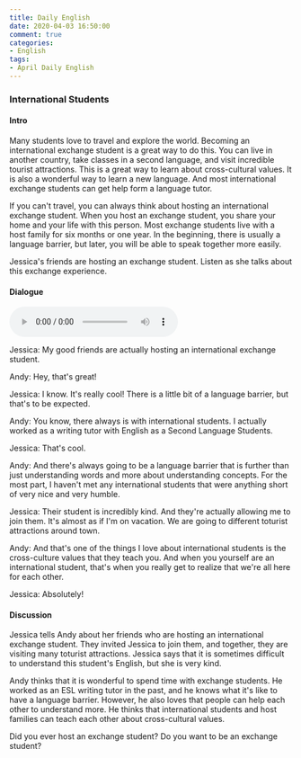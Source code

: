 ```yaml
---
title: Daily English
date: 2020-04-03 16:50:00
comment: true
categories:
- English
tags:
- April Daily English
---
```


### International Students

#### Intro

Many students love to travel and explore the world. Becoming an international exchange student is a great way to do this. You can live in another country, take classes in a second language, and visit incredible tourist attractions. This is a great way to learn about cross-cultural values. It is also a wonderful way to learn a new language. And most international exchange students can get help form a language tutor.

If you can't travel, you can always think about hosting an international exchange student. When you host an exchange student, you share your home and your life with this person. Most exchange students live with a host family for six months or one year. In the beginning, there is usually a language barrier, but later, you will be able to speak together more easily.

Jessica's friends are hosting an exchange student. Listen as she talks about this exchange experience.

#### Dialogue
<audio controls>
  <source src='https://audio.englishbaby.com/standard_lesson/dialog_audio/0000/0000/0007/7130_1458340106_057114.mp3'/>
</audio>

Jessica: My good friends are actually hosting an international exchange student.

Andy: Hey, that's great!

Jessica: I know. It's really cool! There is a little bit of a language barrier, but that's to be expected.

Andy: You know, there always is with international students. I actually worked as a writing tutor with English as a Second Language Students.

Jessica: That's cool.

Andy: And there's always going to be a language barrier that is further than just understanding words and more about understanding concepts. For the most part, I haven't met any international students that were anything short of very nice and very humble.

Jessica: Their student is incredibly kind. And they're actually allowing me to join them. It's almost as if I'm on vacation. We are going to different toturist attractions around town.

Andy: And that's one of the things I love about international students is the cross-culture values that they teach you. And when you yourself are an international student, that's when you really get to realize that we're all here for each other.

Jessica: Absolutely!

#### Discussion
Jessica tells Andy about her friends who are hosting an international exchange student. They invited Jessica to join them, and together, they are visiting many toturist attractions. Jessica says that it is sometimes difficult to understand this student's English, but she is very kind.

Andy thinks that it is wonderful to spend time with exchange students. He worked as an ESL writing tutor in the past, and he knows what it's like to have a language barrier. However, he also loves that people can help each other to understand more. He thinks that international students and host families can teach each other about cross-cultural values.

Did you ever host an exchange student? Do you want to be an exchange student?